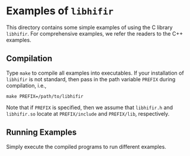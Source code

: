 # Examples of `libhifir` #

This directory contains some simple examples of using the C library `libhifir`. For comprehensive examples, we refer the readers to the C++ examples.

## Compilation ##

Type `make` to compile all examples into executables. If your installation of `libhifir` is not standard, then pass in the path variable `PREFIX` during compilation, i.e.,

```console
make PREFIX=/path/to/libhifir
```

Note that if `PREFIX` is specified, then we assume  that `libhifir.h` and `libhifir.so` locate at `PREFIX/include` and `PREFIX/lib`, respectively.

## Running Examples ##

Simply execute the compiled programs to run different examples.
